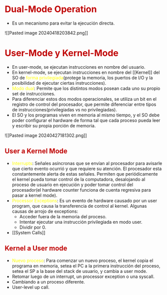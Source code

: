 # <span style="color:#c00000">Dual-Mode Operation</span>
- Es un mecanismo para evitar la ejecución directa.

![[Pasted image 20240418203842.png]]

# <span style="color:#c00000">User-Mode y Kernel-Mode</span>
 
 - En user-mode, se ejecutan instrucciones en nombre del usuario.
 - En kernel-mode, se ejecutan instrucciones en nombre del [[Kernel]] del SO de <span style="color:#ffff00">forma privilegiada</span>(protege la memoria, los puertos de I/O y la posibilidad de ejecutar ciertas instrucciones).
 - <span style="color:#ffff00">Modo dual</span>: Permite que los distintos modos posean cada uno su propio set de instrucciones.
 - Para diferenciar estos dos modos operacionales, se utiliza un bit en el registro de control del procesador, que permite diferenciar entre tipos de instrucciones(privilegiadas vs no privilegiadas).
 - El SO y los programas viven en memoria al mismo tiempo, y el SO debe poder configurar el hardware de forma tal que cada proceso pueda leer y escribir su propia porción de memoria.


![[Pasted image 20240427181302.png]]

## <span style="color:#c00000">User a Kernel Mode</span>

- <span style="color:#ffff00">Interrupts</span>: Señales asíncronas que se envían al procesador para avisarle que cierto evento ocurrió y que requiere su atención. El procesador esta constantemente alerta de estas señales. Permiten que periódicamente el kernel pueda tomar control de la computadora, desalojando al proceso de usuario en ejecución y poder tomar control del procesador(el hardware counter funciona de cuenta regresiva para pasar a kernel mode).
- <span style="color:#ffff00">Processor Exceptions</span>: Es un evento de hardware causado por un user program, que causa la transferencia de control al kernel. Algunas causas de arrojo de exceptions:
	- Acceder fuera de la memoria del proceso.
	- Intentar ejecutar una instrucción privilegiada en modo user.
	- Dividir por 0.
- [[System Calls]]

## <span style="color:#c00000">Kernel a User mode</span>

- <span style="color:#ffff00">Nuevo proceso</span>: Para comenzar un nuevo proceso, el kernel copia el programa en memoria, setea el PC a la primera instrucción del proceso, setea el SP a la base del stack de usuario, y cambia a user mode.
- Retomar luego de un interrupt, un processor exception o una syscall.
- Cambiando a un proceso diferente.
- User-level up call.